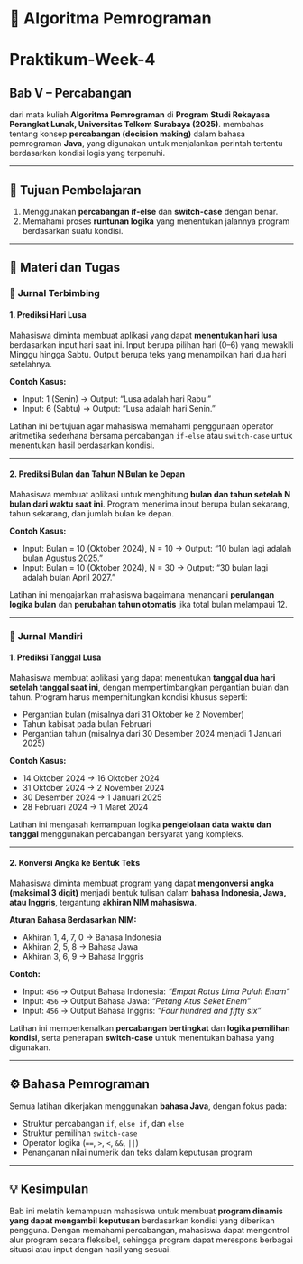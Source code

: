 # 📘 Algoritma Pemrograman
# Praktikum-Week-4

## Bab V – Percabangan

dari mata kuliah **Algoritma Pemrograman** di **Program Studi Rekayasa Perangkat Lunak, Universitas Telkom Surabaya (2025)**.
membahas tentang konsep **percabangan (decision making)** dalam bahasa pemrograman **Java**, yang digunakan untuk menjalankan perintah tertentu berdasarkan kondisi logis yang terpenuhi.

---

## 🎯 Tujuan Pembelajaran

1. Menggunakan **percabangan if-else** dan **switch-case** dengan benar.
2. Memahami proses **runtunan logika** yang menentukan jalannya program berdasarkan suatu kondisi.

---

## 🧠 Materi dan Tugas

### 🧩 **Jurnal Terbimbing**

#### 1. Prediksi Hari Lusa

Mahasiswa diminta membuat aplikasi yang dapat **menentukan hari lusa** berdasarkan input hari saat ini.
Input berupa pilihan hari (0–6) yang mewakili Minggu hingga Sabtu.
Output berupa teks yang menampilkan hari dua hari setelahnya.

**Contoh Kasus:**

* Input: 1 (Senin) → Output: “Lusa adalah hari Rabu.”
* Input: 6 (Sabtu) → Output: “Lusa adalah hari Senin.”

Latihan ini bertujuan agar mahasiswa memahami penggunaan operator aritmetika sederhana bersama percabangan `if-else` atau `switch-case` untuk menentukan hasil berdasarkan kondisi.

---

#### 2. Prediksi Bulan dan Tahun N Bulan ke Depan

Mahasiswa membuat aplikasi untuk menghitung **bulan dan tahun setelah N bulan dari waktu saat ini**.
Program menerima input berupa bulan sekarang, tahun sekarang, dan jumlah bulan ke depan.

**Contoh Kasus:**

* Input: Bulan = 10 (Oktober 2024), N = 10
  → Output: “10 bulan lagi adalah bulan Agustus 2025.”
* Input: Bulan = 10 (Oktober 2024), N = 30
  → Output: “30 bulan lagi adalah bulan April 2027.”

Latihan ini mengajarkan mahasiswa bagaimana menangani **perulangan logika bulan** dan **perubahan tahun otomatis** jika total bulan melampaui 12.

---

### 🧩 **Jurnal Mandiri**

#### 1. Prediksi Tanggal Lusa

Mahasiswa membuat aplikasi yang dapat menentukan **tanggal dua hari setelah tanggal saat ini**, dengan mempertimbangkan pergantian bulan dan tahun.
Program harus memperhitungkan kondisi khusus seperti:

* Pergantian bulan (misalnya dari 31 Oktober ke 2 November)
* Tahun kabisat pada bulan Februari
* Pergantian tahun (misalnya dari 30 Desember 2024 menjadi 1 Januari 2025)

**Contoh Kasus:**

* 14 Oktober 2024 → 16 Oktober 2024
* 31 Oktober 2024 → 2 November 2024
* 30 Desember 2024 → 1 Januari 2025
* 28 Februari 2024 → 1 Maret 2024

Latihan ini mengasah kemampuan logika **pengelolaan data waktu dan tanggal** menggunakan percabangan bersyarat yang kompleks.

---

#### 2. Konversi Angka ke Bentuk Teks

Mahasiswa diminta membuat program yang dapat **mengonversi angka (maksimal 3 digit)** menjadi bentuk tulisan dalam **bahasa Indonesia, Jawa, atau Inggris**, tergantung **akhiran NIM mahasiswa**.

**Aturan Bahasa Berdasarkan NIM:**

* Akhiran 1, 4, 7, 0 → Bahasa Indonesia
* Akhiran 2, 5, 8 → Bahasa Jawa
* Akhiran 3, 6, 9 → Bahasa Inggris

**Contoh:**

* Input: `456` → Output Bahasa Indonesia: *“Empat Ratus Lima Puluh Enam”*
* Input: `456` → Output Bahasa Jawa: *“Petang Atus Seket Enem”*
* Input: `456` → Output Bahasa Inggris: *“Four hundred and fifty six”*

Latihan ini memperkenalkan **percabangan bertingkat** dan **logika pemilihan kondisi**, serta penerapan **switch-case** untuk menentukan bahasa yang digunakan.

---

## ⚙️ Bahasa Pemrograman

Semua latihan dikerjakan menggunakan **bahasa Java**, dengan fokus pada:

* Struktur percabangan `if`, `else if`, dan `else`
* Struktur pemilihan `switch-case`
* Operator logika (`==`, `>`, `<`, `&&`, `||`)
* Penanganan nilai numerik dan teks dalam keputusan program

---

## 💡 Kesimpulan

Bab ini melatih kemampuan mahasiswa untuk membuat **program dinamis yang dapat mengambil keputusan** berdasarkan kondisi yang diberikan pengguna.
Dengan memahami percabangan, mahasiswa dapat mengontrol alur program secara fleksibel, sehingga program dapat merespons berbagai situasi atau input dengan hasil yang sesuai.
